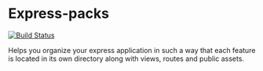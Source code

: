 # Express-packs

[![Build Status](https://secure.travis-ci.org/ricallinson/express-packs.png?branch=master)](http://travis-ci.org/ricallinson/express-packs)

Helps you organize your express application in such a way that each feature is located in its own directory along with views, routes and public assets.
